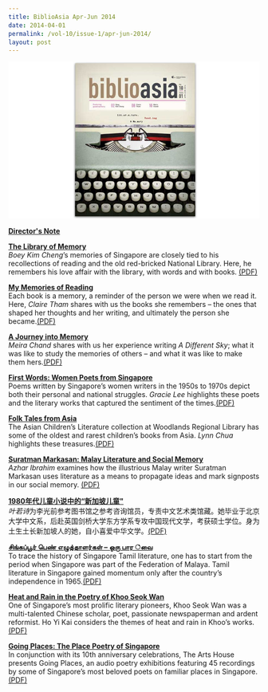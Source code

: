 ```yaml
---
title: BiblioAsia Apr-Jun 2014
date: 2014-04-01
permalink: /vol-10/issue-1/apr-jun-2014/
layout: post
---
```

<img src="/images/vol-10-issue-1/background/cover_4.jpg">

[<b>Director's Note</b>](/vol-10/issue-1/apr-jun-2014/director-note)

[<b>The Library of Memory </b>](/vol-10/issue-1/apr-jun-2014/library-memory)<br><i>Boey Kim Cheng</i>’s memories of Singapore are closely tied to his recollections of reading and the old red-bricked National Library. Here, he remembers his love affair with the library, with words and with books. [(PDF)](/files/pdf/vol-10/issue-1/v10-issue1_LibraryMemory.pdf)

[<b>My Memories of Reading</b>](/vol-10/issue-1/apr-jun-2014/reading-memory)<br>Each book is a memory, a reminder of the person we were when we read it. Here, <i>Claire Tham</i> shares with us the books she remembers – the ones that shaped her thoughts and her writing, and ultimately the person she became.[(PDF)](/files/pdf/vol-10/issue-1/v10-issue1_MyMemories.pdf)

[<b>A Journey into Memory</b>](/vol-10/issue-1/apr-jun-2014/journey-memory)<br><i>Meira Chand</i> shares with us her experience writing <i>A Different Sky</i>; what it was like to study the memories of others – and what it was like to make them hers.[(PDF)](/files/pdf/vol-10/issue-1/v10-issue1_JourneyMemory.pdf)

[<b>First Words:   Women Poets from  Singapore </b>](/vol-10/issue-1/apr-jun-2014/first-women-poets)<br>Poems written by Singapore’s women writers in the 1950s to 1970s depict both their personal and national struggles. <i>Gracie Lee</i> highlights these poets and the literary works that captured the sentiment of the times.[(PDF)](/files/pdf/vol-10/issue-1/v10-issue1_WomenPoets.pdf)

[<b>Folk Tales from Asia</b>](/vol-10/issue-1/apr-jun-2014/folk-tales)<br>The Asian Children’s Literature collection at Woodlands Regional Library has some of the oldest and rarest children’s books from Asia. <i>Lynn Chua</i> highlights these treasures.[(PDF)](/files/pdf/vol-10/issue-1/v10-issue1_Folk-Tales-Asia.pdf)

[<b>Suratman Markasan: Malay Literature and Social Memory</b>](/vol-10/issue-1/apr-jun-2014/suratman)<br><i>Azhar Ibrahim</i> examines how the illustrious Malay writer Suratman Markasan uses literature as a means to propagate ideas and mark signposts in our social memory. [(PDF)](/files/pdf/vol-10/issue-1/v10-issue1_Suratman-Markasan.pdf)

[<b>1980年代儿童小说中的“新加坡儿童"</b>](/vol-10/issue-1/apr-jun-2014/sg-children)<br> <i>叶若诗</i>为李光前参考图书馆之参考咨询馆员，专责中文艺术类馆藏。她毕业于北京大学中文系，后赴英国剑桥大学东方学系专攻中国现代文学，考获硕士学位。身为土生土长新加坡人的她，自小喜爱中华文学。[(PDF)](/files/pdf/vol-10/issue-1/v10-issue1_ChineseArticle.pdf)

[<b>சிங்கப்பூர் பெண் எழுத்தாளர்கள் – ஒரு பார ்வை</b>](/vol-10/issue-1/apr-jun-2014/singapore-tamil-literature)<br>To trace the history of Singapore Tamil literature, one has to start from the period when Singapore was part of the Federation of Malaya. Tamil literature in Singapore gained momentum only after the country’s independence in 1965.[(PDF)](/files/pdf/vol-10/issue-1/v10-issue1_Tamil-Article.pdf)

[<b>Heat and Rain in the Poetry of Khoo Seok Wan</b>](/vol-10/issue-1/apr-jun-2014/heat-and-rain)<br>One of Singapore’s most prolific literary pioneers, Khoo Seok Wan was a multi-talented Chinese scholar, poet, passionate newspaperman and ardent reformist. Ho Yi Kai considers the themes of heat and rain in Khoo’s works.[(PDF)](/files/pdf/vol-10/issue-1/v10-issue1_Khoo-Seok-Wan.pdf)

[<b>Going Places: The Place Poetry of Singapore</b>](/vol-10/issue-1/apr-jun-2014/going-places)<br>In conjunction with its 10th anniversary celebrations, The Arts House presents Going Places, an audio poetry exhibitions featuring 45 recordings by some of Singapore’s most beloved poets on familiar places in Singapore.[(PDF)](/files/pdf/vol-10/issue-1/v10-issue1_Going-Places.pdf)